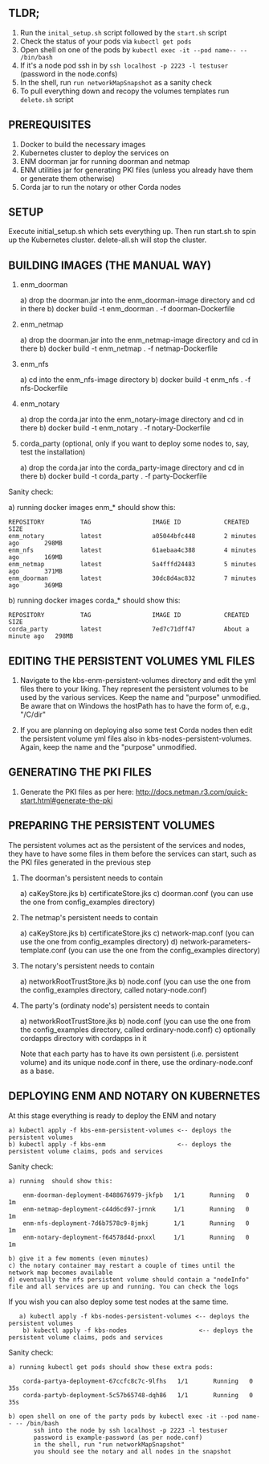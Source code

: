 ## TLDR;
1. Run the `inital_setup.sh` script followed by the `start.sh` script
2. Check the status of your pods via `kubectl get pods`
3. Open shell on one of the pods by `kubectl exec -it --pod name-- -- /bin/bash`
4. If it's a node pod ssh in by `ssh localhost -p 2223 -l testuser` (password in the node.confs)
5. In the shell, run `run networkMapSnapshot` as a sanity check
6. To pull everything down and recopy the volumes templates run `delete.sh` script


## PREREQUISITES 

1. Docker to build the necessary images
2. Kubernetes cluster to deploy the services on
3. ENM doorman jar for running doorman and netmap
4. ENM utilities jar for generating PKI files (unless you already have them or generate them otherwise)
5. Corda jar to run the notary or other Corda nodes


## SETUP
Execute initial_setup.sh which sets everything up.
Then run start.sh to spin up the Kubernetes cluster.
delete-all.sh will stop the cluster.

## BUILDING IMAGES (THE MANUAL WAY) 

1. enm_doorman

   a) drop the doorman.jar into the enm_doorman-image directory and cd in there
   b) docker build -t enm_doorman . -f doorman-Dockerfile

2. enm_netmap

   a) drop the doorman.jar into the enm_netmap-image directory and cd in there
   b) docker build -t enm_netmap . -f netmap-Dockerfile

3. enm_nfs

   a) cd into the enm_nfs-image directory
   b) docker build -t enm_nfs . -f nfs-Dockerfile

4. enm_notary

   a) drop the corda.jar into the enm_notary-image directory and cd in there
   b) docker build -t enm_notary . -f notary-Dockerfile

5. corda_party (optional, only if you want to deploy some nodes to, say, test the installation)

   a) drop the corda.jar into the corda_party-image directory and cd in there
   b) docker build -t corda_party . -f party-Dockerfile

Sanity check:

   a) running docker images enm_* should show this:

	REPOSITORY          TAG                 IMAGE ID            CREATED             SIZE
	enm_notary          latest              a05044bfc448        2 minutes ago       298MB
	enm_nfs             latest              61aebaa4c388        4 minutes ago       169MB
	enm_netmap          latest              5a4fffd24483        5 minutes ago       371MB
	enm_doorman         latest              30dc8d4ac832        7 minutes ago       369MB

   b) running docker images corda_* should show this:

	REPOSITORY          TAG                 IMAGE ID            CREATED              SIZE
	corda_party         latest              7ed7c71dff47        About a minute ago   298MB


## EDITING THE PERSISTENT VOLUMES YML FILES

1. Navigate to the kbs-enm-persistent-volumes directory and edit the yml files there to your liking. They represent the persistent volumes to be used by the various services. Keep the name and "purpose" unmodified. Be aware that on Windows the hostPath has to have the form of, e.g., "/C/dir"

2. If you are planning on deploying also some test Corda nodes then edit the persistent volume yml files also in kbs-nodes-persistent-volumes. Again, keep the name and the "purpose" unmodified.


## GENERATING THE PKI FILES 

1. Generate the PKI files as per here: http://docs.netman.r3.com/quick-start.html#generate-the-pki

## PREPARING THE PERSISTENT VOLUMES 

The persistent volumes act as the persistent of the services and nodes, they have to have some files in them before the services can start, such as the PKI files generated in the previous step

1. The doorman's persistent needs to contain

	a) caKeyStore.jks
	b) certificateStore.jks
	c) doorman.conf (you can use the one from config_examples directory)

2. The netmap's persistent needs to contain

	a) caKeyStore.jks
	b) certificateStore.jks
	c) network-map.conf (you can use the one from config_examples directory)
	d) network-parameters-template.conf (you can use the one from the config_examples directory)

3. The notary's persistent needs to contain

	a) networkRootTrustStore.jks
	b) node.conf (you can use the one from the config_examples directory, called notary-node.conf)

4. The party's (ordinaty node's) persistent needs to contain

	a) networkRootTrustStore.jks
	b) node.conf (you can use the one from the config_examples directory, called ordinary-node.conf)
	c) optionally cordapps directory with cordapps in it

	Note that each party has to have its own persistent (i.e. persistent volume) and its unique node.conf in there, use the ordinary-node.conf as a base.

## DEPLOYING ENM AND NOTARY ON KUBERNETES 

At this stage everything is ready to deploy the ENM and notary

	a) kubectl apply -f kbs-enm-persistent-volumes <-- deploys the persistent volumes
	b) kubectl apply -f kbs-enm                    <-- deploys the persistent volume claims, pods and services

Sanity check:

	a) running  should show this:

		enm-doorman-deployment-8488676979-jkfpb   1/1       Running   0          1m
		enm-netmap-deployment-c44d6cd97-jrnnk     1/1       Running   0          1m
		enm-nfs-deployment-7d6b7578c9-8jmkj       1/1       Running   0          1m
		enm-notary-deployment-f64578d4d-pnxxl     1/1       Running   0          1m

	b) give it a few moments (even minutes)
	c) the notary container may restart a couple of times until the network map becomes available
	d) eventually the nfs persistent volume should contain a "nodeInfo" file and all services are up and running. You can check the logs

If you wish you can also deploy some test nodes at the same time. 

	   a) kubectl apply -f kbs-nodes-persistent-volumes <-- deploys the persistent volumes
        b) kubectl apply -f kbs-nodes                    <-- deploys the persistent volume claims, pods and services

Sanity check:

	a) running kubectl get pods should show these extra pods:

		corda-partya-deployment-67ccfc8c7c-9lfhs   1/1       Running   0          35s
		corda-partyb-deployment-5c57b65748-dqh86   1/1       Running   0          35s

	b) open shell on one of the party pods by kubectl exec -it --pod name-- -- /bin/bash
           ssh into the node by ssh localhost -p 2223 -l testuser
           password is example-password (as per node.conf)
           in the shell, run "run networkMapSnapshot"
           you should see the notary and all nodes in the snapshot

        




